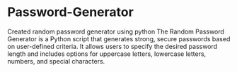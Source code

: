 # Password-Generator
Created random password generator using python
The Random Password Generator is a Python script that generates strong, secure passwords based on user-defined criteria. It allows users to specify the desired password length and includes options for uppercase letters, lowercase letters, numbers, and special characters.

